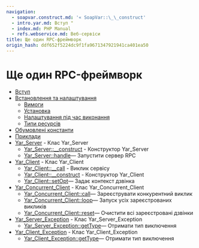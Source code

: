 ```yaml
---
navigation:
  - soapvar.construct.md: '« SoapVar::\_\_construct'
  - intro.yar.md: Вступ "
  - index.md: PHP Manual
  - refs.webservice.md: Веб-сервіси
title: Ще один RPC-фреймворк
origin_hash: ddf652f5224dc9f1fa9671347921941ca401ea50
---
```

# Ще один RPC-фреймворк

-   [Вступ](intro.yar.md)
-   [Встановлення та налаштування](yar.setup.md)
    -   [Вимоги](yar.requirements.md)
    -   [Установка](yar.installation.md)
    -   [Налаштування під час виконання](yar.configuration.md)
    -   [Типи ресурсів](yar.resources.md)
-   [Обумовлені константи](yar.constants.md)
-   [Приклади](yar.examples.md)
-   [Yar\_Server](class.yar-server.md) \- Клас Yar\_Server
    -   [Yar\_Server::\_\_construct](yar-server.construct.md) \- Конструктор Yar\_Server
    -   [Yar\_Server::handle](yar-server.handle.md)— Запустити сервер RPC
-   [Yar\_Client](class.yar-client.md) \- Клас Yar\_Client
    -   [Yar\_Client::\_\_call](yar-client.call.md) \- Виклик сервісу
    -   [Yar\_Client::\_\_construct](yar-client.construct.md) \- Конструктор Yar\_Client
    -   [Yar\_Client::setOpt](yar-client.setopt.md)— Задає контекст дзвінка
-   [Yar\_Concurrent\_Client](class.yar-concurrent-client.md) \- Клас Yar\_Concurrent\_Client
    -   [Yar\_Concurrent\_Client::call](yar-concurrent-client.call.md)— Зареєструвати конкурентний виклик
    -   [Yar\_Concurrent\_Client::loop](yar-concurrent-client.loop.md)— Запуск усіх зареєстрованих викликів
    -   [Yar\_Concurrent\_Client::reset](yar-concurrent-client.reset.md)— Очистити всі зареєстровані дзвінки
-   [Yar\_Server\_Exception](class.yar-server-exception.md) \- Клас Yar\_Server\_Exception
    -   [Yar\_Server\_Exception::getType](yar-server-exception.gettype.md)— Отримати тип виключення
-   [Yar\_Client\_Exception](class.yar-client-exception.md) \- Клас Yar\_Client\_Exception
    -   [Yar\_Client\_Exception::getType](yar-client-exception.gettype.md)— Отримати тип виключення
